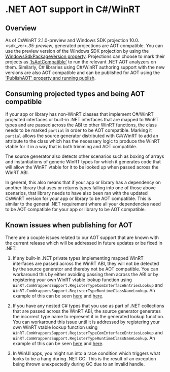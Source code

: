 # .NET AOT support in C#/WinRT

## Overview

As of CsWinRT 2.1.0-preview and Windows SDK projection 10.0.<sdk_ver>.*35-preview*, generated projections are AOT compatible.  You can use the preview version of the Windows SDK projection by using the [WindowsSdkPackageVersion property](https://learn.microsoft.com/dotnet/core/project-sdk/msbuild-props#windowssdkpackageversion).  Projections can choose to mark their projects as ['IsAotCompatible'](https://learn.microsoft.com/dotnet/core/deploying/native-aot/?tabs=net8plus%2Cwindows#aot-compatibility-analyzers) to run the relevant .NET AOT analyzers on them.  Similarly, C# libraries using C#/WinRT authoring support with the new versions are also AOT compatible and can be published for AOT using the ['PublishAOT' property and running publish](https://learn.microsoft.com/dotnet/core/deploying/native-aot/?tabs=net8plus%2Cwindows#publish-native-aot-using-the-cli).

## Consuming projected types and being AOT compatible

If your app or library has non-WinRT classes that implement C#/WinRT projected interfaces or built-in .NET interfaces that are mapped to WinRT types and are passed across the ABI to other WinRT functions, the class needs to be marked `partial` in order to be AOT compatible.  Marking it `partial` allows the source generator distributed with C#/WinRT to add an attribute to the class which has the necessary logic to produce the WinRT vtable for it in a way that is both trimming and AOT compatible.

The source generator also detects other scenarios such as boxing of arrays and instantiations of generic WinRT types for which it generates code that will allow the WinRT vtable for it to be looked up when passed across the WinRT ABI.

In general, this also means that if your app or library has a dependency on another library that uses or returns types falling into one of those above scenarios, that library needs to have also been ran with the updated CsWinRT version for your app or library to be AOT compatible.  This is similar to the general .NET requirement where all your dependencies need to be AOT compatible for your app or library to be AOT compatible.

## Known issues when publishing for AOT

There are a couple issues related to our AOT support that are known with the current release which will be addressed in future updates or be fixed in .NET:

1. If any built-in .NET private types implementing mapped WinRT interfaces are passed across the WinRT ABI, they will not be detected by the source generator and thereby not be AOT compatible.  You can workaround this by either avoiding passing them across the ABI or by registering your own WinRT vtable lookup function using `WinRT.ComWrappersSupport.RegisterTypeComInterfaceEntriesLookup` and `WinRT.ComWrappersSupport.RegisterTypeRuntimeClassNameLookup`.  An example of this can be seen [here](https://github.com/manodasanW/WinUI-Gallery/blob/16ed717700b929dcb6591d32a4f10cd8b102aa07/WinUIGallery/VtableInitialization.cs#L57-L75) and [here](https://github.com/manodasanW/WinUI-Gallery/blob/16ed717700b929dcb6591d32a4f10cd8b102aa07/WinUIGallery/VtableInitialization.cs#L87-L90).

2. If you have any nested C# types that you use as part of .NET collections that are passed across the WinRT ABI, the source generator generates the incorrect type name to represent it in the generated lookup function.  You can workaround this issue until it is addressed by registering your own WinRT vtable lookup function using `WinRT.ComWrappersSupport.RegisterTypeComInterfaceEntriesLookup` and `WinRT.ComWrappersSupport.RegisterTypeRuntimeClassNameLookup`. An example of this can be seen [here](https://github.com/manodasanW/WinUI-Gallery/blob/16ed717700b929dcb6591d32a4f10cd8b102aa07/WinUIGallery/VtableInitialization.cs#L21-L53) and [here](https://github.com/manodasanW/WinUI-Gallery/blob/16ed717700b929dcb6591d32a4f10cd8b102aa07/WinUIGallery/VtableInitialization.cs#L83-L86).

3. In WinUI apps, you might run into a race condition which triggers what looks to be a hang during .NET GC.  This is the result of an exception being thrown unexpectedly during GC due to an invalid handle.
